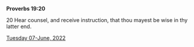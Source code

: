 **Proverbs 19:20**

20 Hear counsel, and receive instruction, that thou mayest be wise in thy latter end.

[Tuesday 07-June, 2022](https://t.me/s/daily_scripture)
